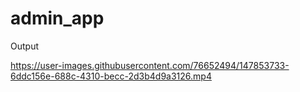 # admin_app 
Output

https://user-images.githubusercontent.com/76652494/147853733-6ddc156e-688c-4310-becc-2d3b4d9a3126.mp4
